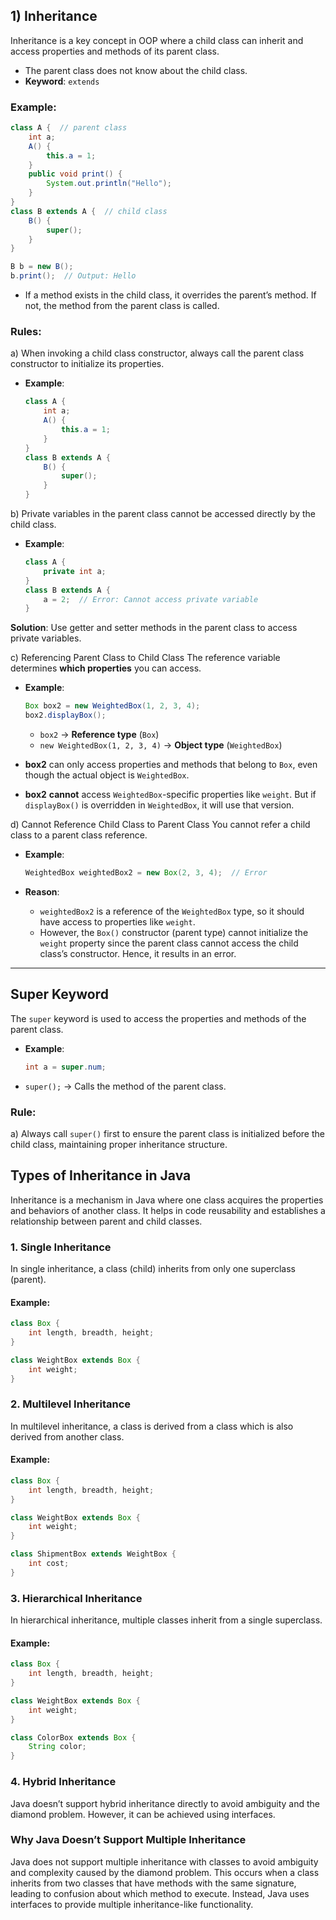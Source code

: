 
## 1) Inheritance
Inheritance is a key concept in OOP where a child class can inherit and access properties and methods of its parent class.

- The parent class does not know about the child class.
- **Keyword**: `extends`

### Example:
```java
class A {  // parent class
    int a;
    A() {
        this.a = 1;
    }
    public void print() {
        System.out.println("Hello");
    }
}
class B extends A {  // child class
    B() {
        super();
    }
}

B b = new B();
b.print();  // Output: Hello
```

- If a method exists in the child class, it overrides the parent’s method. If not, the method from the parent class is called.

### Rules:
a) When invoking a child class constructor, always call the parent class constructor to initialize its properties.
- **Example**:
  ```java
  class A {
      int a;
      A() {
          this.a = 1;
      }
  }
  class B extends A {
      B() {
          super();
      }
  }
  ```

b) Private variables in the parent class cannot be accessed directly by the child class.
- **Example**:
  ```java
  class A {
      private int a;
  }
  class B extends A {
      a = 2;  // Error: Cannot access private variable
  }
  ```

**Solution**: Use getter and setter methods in the parent class to access private variables.


c) Referencing Parent Class to Child Class
The reference variable determines **which properties** you can access.

- **Example**:
  ```java
  Box box2 = new WeightedBox(1, 2, 3, 4);
  box2.displayBox();
  ```

    - `box2` → **Reference type** (`Box`)
    - `new WeightedBox(1, 2, 3, 4)` → **Object type** (`WeightedBox`)

- **box2** can only access properties and methods that belong to `Box`, even though the actual object is `WeightedBox`.
- **box2** **cannot** access `WeightedBox`-specific properties like `weight`. But if `displayBox()` is overridden in `WeightedBox`, it will use that version.

d) Cannot Reference Child Class to Parent Class
You cannot refer a child class to a parent class reference.

- **Example**:
  ```java
  WeightedBox weightedBox2 = new Box(2, 3, 4);  // Error
  ```

- **Reason**:
    - `weightedBox2` is a reference of the `WeightedBox` type, so it should have access to properties like `weight`.
    - However, the `Box()` constructor (parent type) cannot initialize the `weight` property since the parent class cannot access the child class’s constructor. Hence, it results in an error.

---

## Super Keyword
The `super` keyword is used to access the properties and methods of the parent class.

- **Example**:
  ```java
  int a = super.num;
  ```

- `super();` → Calls the method of the parent class.

### Rule:
a) Always call `super()` first to ensure the parent class is initialized before the child class, maintaining proper inheritance structure.


## Types of Inheritance in Java

Inheritance is a mechanism in Java where one class acquires the properties and behaviors of another class. It helps in code reusability and establishes a relationship between parent and child classes.

### 1. Single Inheritance
In single inheritance, a class (child) inherits from only one superclass (parent).
#### Example:
```java
class Box {
    int length, breadth, height;
}

class WeightBox extends Box {
    int weight;
}
```

### 2. Multilevel Inheritance
In multilevel inheritance, a class is derived from a class which is also derived from another class.
#### Example:
```java
class Box {
    int length, breadth, height;
}

class WeightBox extends Box {
    int weight;
}

class ShipmentBox extends WeightBox {
    int cost;
}
```

### 3. Hierarchical Inheritance
In hierarchical inheritance, multiple classes inherit from a single superclass.
#### Example:
```java
class Box {
    int length, breadth, height;
}

class WeightBox extends Box {
    int weight;
}

class ColorBox extends Box {
    String color;
}
```

### 4. Hybrid Inheritance
Java doesn’t support hybrid inheritance directly to avoid ambiguity and the diamond problem. However, it can be achieved using interfaces.

### Why Java Doesn’t Support Multiple Inheritance
Java does not support multiple inheritance with classes to avoid ambiguity and complexity caused by the diamond problem. This occurs when a class inherits from two classes that have methods with the same signature, leading to confusion about which method to execute. Instead, Java uses interfaces to provide multiple inheritance-like functionality.
